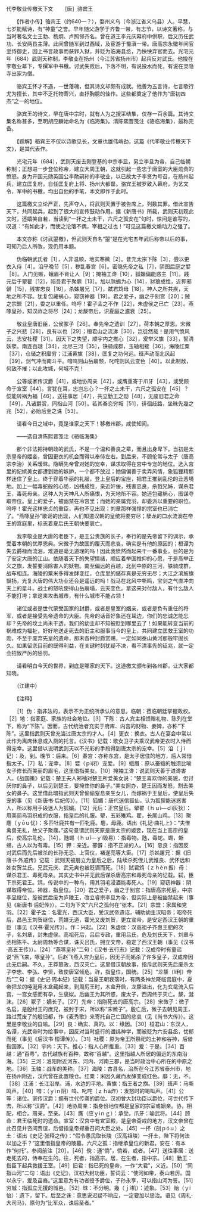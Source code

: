 代李敬业传檄天下文
　　[唐］骆宾王

　　【作者小传】骆宾王（约640—？），婺州义乌（今浙江省义乌县）人。早慧，七岁能赋诗，有“神童”之誉。早年随父游学于齐鲁一带，有志节，以诗文著称，与当时著名文士王勃、杨炯、卢照邻齐名。曾在道王李元庆幕府中供职，后又历任武功、长安两县主薄。此间曾随军到过西域，及宦游于蜀滇一带。唐高宗永徽年间官至侍御史，因上书言政事而获罪入狱，并贬为临海县丞，乃怏怏弃官而去。光宅元年（684）武则天称制，李敬业在扬州（今江苏省扬州市）起兵反对武氏。他投在李敬业幕下，专撰军中书檄。讨武失败后，下落不明，有说投水而死，有说在灵隐寺出家为僧。

　　骆宾王怀才不遇，一世落魄，但其诗文却颇有成就。他善为五言诗，七言歌行尤为擅长，其中不乏托物寄兴，直抒胸臆的佳作。这些都奠定了他作为“唐初四杰”之一的地位。

　　骆宾王的诗文，早在唐中宗时，就有人为之搜采结集，仅存一百余篇。其诗文集名称甚多，至明胡应麟始命名为《临海集》。清陈熙晋笺注《骆临海集》，最称完备。　 

　　【题解】骆宾王不仅以诗歌见长，文章也雄伟峭劲，这篇《代李敬业传檄天下文》，是其代表作。

　　光宅元年（684），武则天废去刚登基的中宗李显，另立李旦为帝，自己临朝称制；正想进一步登位称帝，建立大周王朝，这就引起一些忠于唐室的大臣勋贵的愤怒。身为开国元勋英国公李勣嗣孙的李敬业，以已故太子李贤为号召，在扬州起兵，建立匡复府，自任匡复府上将、扬州大都督。骆宾王被罗致入幕府，为艺文令，军中的书檄，均出自他的手笔，本文即作于此时。

　　这篇檄文立论严正，先声夺人，将武则天置于被告席上，列数其罪。借此宣告天下，共同起兵，起到了很大的宣传鼓动作用。据《新唐书》所载，武则天初观此文时，还嬉笑自若，当读到“一抔之土未干，六尺之孤安在”句时，惊问是谁写的，叹道：“有如此才，而使之沦落不偶，宰相之过也！”可见这篇檄文煽动力之强了。

　　本文亦称《讨武曌檄》，但武则天自名“曌”是在光宅五年武后称帝以后的事，可知乃后人所改，现仍用本题。　　

　　伪临朝武氏者［1］，人非温顺，地实寒微［2］。昔充太宗下陈［3］，尝以更衣入侍［4］。洎乎晚节［5］，秽乱春宫［6］。密隐先帝之私［7］，阴图后庭之嬖［8］。入门见嫉，蛾眉不肯让人［9］；掩袖工谗［10］，狐媚偏能惑主［11］。践元后于翚翟［12］，陷吾君于聚麀［13］。加以虺蜴为心［14］，豺狼成性，近狎邪僻［15］，残害忠良［16］，杀姊屠兄［17］，弑君鸩母［18］。神人之所共疾，天地之所不容。犹复包藏祸心，窥窃神器［19］。君之爱子，幽之于别宫［20］；贼之宗盟［21］，委之以重任。呜呼！霍子孟之不作［22］，朱虚侯之已亡［23］。燕啄皇孙，知汉祚之将尽［24］；龙漦帝后，识夏庭之遽衰［25］。

　　敬业皇唐旧臣，公侯冢子［26］。奉先帝之遗训［27］，荷本朝之厚恩。宋微子之兴悲［28］，良有以也［29］；桓君山之流涕［30］，岂徒然哉！是用气愤风云，志安社稷［31］。因天下之失望，顺宇内之推心［32］，爰举义旗［33］，誓清妖孽。南连百越［34］，北尽三河［35］，铁骑成群，玉轴相接［36］。海陵红粟［37］，仓储之积靡穷；江浦黄旗［38］，匡复之功何远。班声动而北风起［39］，剑气冲而南斗平。喑呜则山岳崩颓，叱咤则风云变色［40］。以此制敌，何敌不摧；以此攻城，何城不克！

　　公等或家传汉爵［41］，或地协周亲［42］，或膺重寄于爪牙［43］，或受顾命于宣室［44］。言犹在耳，忠岂忘心？一抔之土未干，六尺之孤安在［45］？傥能转祸为福［46］，送往事居［47］，共立勤王之勋［48］，无废旧君之命［49］，凡诸爵赏，同指山河［50］。若其眷恋穷城［51］，徘徊歧路，坐昧先幾之兆［52］，必贻后至之诛［53］。

　　请看今日之域中，竟是谁家之天下！移檄州郡，咸使知闻。

　　——选自清陈熙晋笺注《骆临海集》　　

　　那个非法把持朝政的武氏，不是一个温和善良之辈，而且出身卑下。当初是太宗皇帝的姬妾，曾因更衣的机会而得以奉侍左右。到后来，不顾伦常与太子（唐高宗李治）关系暧昧。隐瞒先帝曾对她的宠幸，谋求取得在宫中专宠的地位。选入宫里的妃嫔美女都遭到她的嫉妒，一个都不放过；她偏偏善于卖弄风情，象狐狸精那样迷住了皇上。终于穿着华丽的礼服，登上皇后的宝座，把君王推到乱伦的丑恶境地。加上一幅毒蛇般的心肠，凶残成性，亲近奸佞，残害忠良，杀戮兄姊，谋杀君王，毒死母亲。这种人为天神凡人所痛恨，为天地所不容。她还包藏祸心，图谋夺取帝位。皇上的爱子，被幽禁在冷宫里；而她的亲属党羽，却委派以重要的职位。呜呼！霍光这样忠贞的重臣，再也不见出现；刘章那样强悍的宗室也已消亡了。“燕啄皇孙”歌谣的出现，人们知道汉朝的皇统将要穷尽；孽龙的口水流淌在帝王的宫庭里，标志着夏后氏王朝快要衰亡。

　　我李敬业是大唐的老臣下，是王公贵族的长子，奉行的是先帝留下的训示，承受着本朝的优厚恩典。宋微子为故国的覆灭而悲哀，确实是有他的原因的；桓谭为失去爵禄而流泪，难道是毫无道理的吗！因此我愤然而起来干一番事业，目的是为了安定大唐的江山。依随着天下的失望情绪，顺应着举国推仰的心愿，于是高举正义之旗，发誓要消除害人的妖物。南至偏远的百越，北到中原的三河，铁骑成群，战车相连。海陵的粟米多得发酵变红，仓库里的储存真是无穷无尽；大江之滨旌旗飘扬，光复大唐的伟大功业还会是遥远的吗！战马在北风中嘶鸣，宝剑之气直冲向天上的星斗。战士的怒吼使得山岳崩塌，云天变色。拿这来对付敌人，有什么敌人不能打垮；拿这来攻击城市，有什么城市不能占领！

　　诸位或者是世代蒙受国家的封爵，或者是皇室的姻亲，或者是负有重任的将军，或者是接受先帝遗命的大臣。先帝的话音好象还在耳边，你们的忠诚怎能忘却？先帝的坟土尚未干透，我们的幼主却不知被贬到哪里去了！如果能转变当前的祸难成为福祉，好好地送走死去的旧主和服事当今的皇上，共同建立匡救王室的功勋，不至于废弃先皇的遗命，那末各种封爵赏赐，一定如同泰山黄河那般牢固长久。如果留恋目前的既得利益，在关键时刻犹疑不决，看不清事先的征兆，就一定会招致严厉的惩罚。

　　请看明白今天的世界，到底是哪家的天下。这道檄文颁布到各州郡，让大家都知晓。

　　（江建中）

　　【注释】

　　［1］伪：指非法的，表示不为正统所承认的意思。临朝：莅临朝廷掌握政权。［2］地：指家庭、家族的社会地位。［3］下陈：古人宾主相馈赠礼物、陈列在堂下，称为“下陈”。因而，古代统治者充实于府库、内宫的财物、妾婢，亦称“下陈”。这里指武则天曾充当过唐太宗的才人。［4］更衣：换衣。古人在宴会中常以此作为离席休息或入厕的托言。《汉书》记载：歌女卫子夫乘汉武帝更衣时入侍而得宠幸。这里借以说明武则天以不光彩的手段得到唐太宗的宠幸。［5］洎（ｊì记）：及，到。晚节：后来。［6］春宫：亦称东宫，是太子居住的地方，后人常借指太子。［7］私：宠幸。［8］嬖（ｐì闭）宠爱。［9］蛾眉：原以蚕蛾的触须比喻女子修长而美丽的眉毛，这里借指美女。［10］掩袖工谗：说武则天善于进谗害人。《战国策》记载：楚王夫人郑袖对楚王所爱美女说：“楚王喜欢你的美貌，但讨厌你的鼻子，以后见到楚王，要掩住你的鼻子。”美女照办，楚王因而发怒，割去美女的鼻子。这里借此暗指武则天曾偷偷窒息亲生女儿，而嫁祸于王皇后，使皇后失宠的事（见《新唐书·后妃传》）。［11］狐媚：唐代迷信狐仙，认为狐狸能迷惑害人，所以称用手段迷人为狐媚。［12］元后：正宫皇后。翚翟（ｈｕì—ｄì灰狄）：用美丽鸟羽织成的衣服，指皇后的礼服。翚，五彩雉鸡。翟，长尾山鸡。［13］聚麀（ｙōｕ忧）：多匹牡鹿共有一匹牝鹿。麀，母鹿。语出《礼记·曲礼上》：“夫惟禽兽无礼，故父子聚麀。”这句意谓武则天原是唐太宗的姬妾，现在当上高宗的皇后，使高宗乱伦。［14］，虺蜴（ｈｕǐ—ｙì毁易）：指毒物。虺，毒蛇。蜴，蜥蜴，古人以为有毒。［15］狎：亲近。邪僻：指不正派的人。［16］忠良：指因反对武后而先后被杀的长孙无忌、上官仪，褚遂亮等大臣。［17］杀姊屠兄：据《旧唐书·外戚传》记载：武则天被册立为皇后之后，陆续杀死侄儿武惟良、武怀远和姊女贺兰氏。兄武元庆、武元爽也被贬谪而死。［18］弑君鸩（ｚｈèｎ振）母：谋杀君王、毒死母亲。其实史书中并无武后谋杀唐高宗和毒死母亲的记载。弑，臣下杀死君王。鸩，传说中的一种鸟，用其羽毛浸酒能毒死人。［19］窥窃神器：阴谋取得帝位。神器，指皇位。［20］君之爱子，幽之于别宫：指唐高宗死后，中宗李显继位，旋被武后废为庐陵王，改立睿宗李旦为帝，但实际上是被幽禁起来（事见《新唐书·后妃传》）。二句为下文“六尺之孤何在“张本。［21］宗盟：家属和党羽。［22］霍子孟：名霍光，西汉大臣，受汉武帝遗诏，辅助幼主汉昭帝；昭帝死后，昌邑王刘贺继位，荒嬉无道，霍光又废刘贺，更立宣帝，是安定西汉王朝的重臣（事见《汉书·霍光传》）。作：兴起。［22］朱虚侯：汉高祖子齐惠王肥的次子，名刘章，封朱虚侯。高祖死后，吕后专政，重用吕氏，危及刘氏天下，刘章与丞相陈平、太尉周勃等合谋，诛灭吕氏，拥立文帝，稳定了西汉王朝（事见《汉书·高五王传》）。［24］“燕啄皇孙”二句：《汉书·五行志》记载：汉成帝时有童谣说“燕飞来，啄皇孙”。后赵飞燕入宫为皇后，因无子而妬杀了许多皇子，汉成帝因此无后嗣。不久，王莽篡政，西汉灭亡。这里借汉朝故事，指斥武则天先后废杀太子李忠、李弘、李贤，致使唐室倾危。祚，指皇位，国统。［25］“龙漦（lí利）帝后”二句：据《史记·周本纪》记载：当夏王朝衰落时，有两条神龙降临宫庭中，夏帝把龙的唾涎用木盒藏起来，到周厉王时，木盒开启，龙漦溢出，化为玄鼋流入后宫，一宫女感而有孕，生襃姒。后幽王为其所惑，废太子，西周终于灭亡。漦，涎沫。［26］冢子：嫡长子。［27］先帝：指刚死去的唐高宗。［28］宋微子：微子名启，是殷纣王的庶兄，被封于宋，所以称“宋微子”。殷亡后，微子去朝见周王，路过荒废了的殷旧都，作《麦秀歌》来寄托自己亡国的悲哀（见《尚书大传》）。这里是李敬业的自喻。［29］良：确实、真的。以：缘因。［30］桓君山：东汉人，名谭，光武帝时为给事中，因反对当时盛行的谶纬神学，而被贬为六安县丞，忧郁而死（事见《后汉书·桓谭传》）。［31］社稷：原为帝王所祭祀的土神和谷神，后借指国家。［32］宇内：天下。推心：指人心所推重。［33］爰：于是。［34］百越：通“百粤”。古代越族有百种，故称“百越”。这里指越人所居的偏远的东南沿海。［35］三河：洛阳附近河东、河内、河南三郡，是当时政治中心所在的中原之地。［36］玉轴：战车的美称。［37］海陵：古县名，治所在今江苏省泰州市，地在扬州附近，汉代曾在此置粮仓。红粟：米因久藏而发酵变成红色。靡：无，不。［38］江浦：长江沿岸。浦，水边的平地。黄旗：指王者之旗。［39］班声：马嘶鸣声。［40］喑：（ｙìｎ阴）呜、叱咤（ｚｈà炸）：发怒时的喝叫声。［41］公等：诸位。家传汉爵：拥有世代传袭的爵位。汉初曾大封功臣以爵位，可世代传下去，所以称“汉爵”。［42］地协周亲：指身份地位都是皇家的宗室或姻亲。协，相配，相合。周亲，至亲。［43］膺（应ｙìｎｇ）：承受。爪牙：喻武将。［44］顾命：君王临死时的遗命。宣室：汉宫中有宣室殿，是皇帝斋戒的地方，汉文帝曾在此召见并咨问贾谊，后借指皇帝郑重召问大臣之处。［45］一抔（剖ｐóｕ）之土：语出《史记·张释之传》：“假令愚民取长陵（汉高祖陵）一抔土，陛下将何法以加之乎？”这里借指皇帝的陵墓。六尺之孤：指继承皇位的新君。安在：有本作“何托”。参阅前注［20］。［46］傥：通“倘”，倘若，或者。［47］送往事居：送走死去的，侍奉在生的。往，死者，指高宗。居，在生者，指中宗。［48］勤王：指臣下起兵救援王室。［49］旧君：指已死的皇帝，一作“大君”，义近。［50］“同指山河”二句：语出《史记》，汉初大封功臣，誓词云：“使河如带，泰山若厉。国以永宁，爰及苗裔。”这里意为有功者授予爵位，子孙永享，可以指山河为誓。［51］穷城：指孤立无援的城邑。［52］昧：不分明。幾（ｊī机）：迹象。［53］贻（ｙí怡）：遗下，留下。后至之诛：意思说迟疑不响应，一定要加以惩治。语见《周礼·大司马》，原句为“比军众，诛后至者。” 


